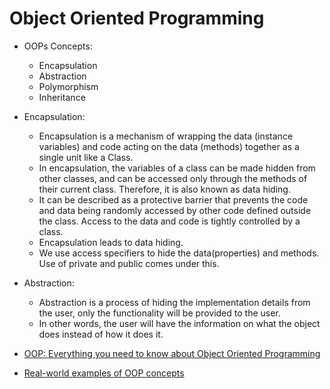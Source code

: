 # Object Oriented Programming 

- OOPs Concepts:
    - Encapsulation
    - Abstraction
    - Polymorphism
    - Inheritance

- Encapsulation:
    - Encapsulation is a mechanism of wrapping the data (instance variables) and code acting on the data (methods) together as a single unit like a Class.
    - In encapsulation, the variables of a class can be made hidden from other classes, and can be accessed only through the methods of their current class. Therefore, it is also known as data hiding.
    - It can be described as a protective barrier that prevents the code and data being randomly accessed by other code defined outside the class. Access to the data and code is tightly controlled by a class.
    - Encapsulation leads to data hiding.
    - We use access specifiers to hide the data(properties) and methods. Use of private and public comes under this.

- Abstraction:
    - Abstraction is a process of hiding the implementation details from the user, only the functionality will be provided to the user.
    - In other words, the user will have the information on what the object does instead of how it does it.
    
- [OOP: Everything you need to know about Object Oriented Programming](https://medium.com/from-the-scratch/oop-everything-you-need-to-know-about-object-oriented-programming-aee3c18e281b)
- [Real-world examples of OOP concepts](https://medium.com/@punitkmr/real-world-examples-for-oop-concepts-abb9475b2095)